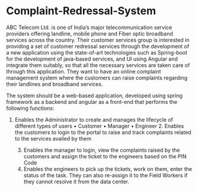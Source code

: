 # Complaint-Redressal-System
ABC Telecom Ltd. is one of India’s major telecommunication service providers offering landline, mobile phone and Fiber optic broadband services across the country. Their customer services group is interested in providing a set of customer redressal services through the development of a new application using the state-of-art technologies such as Spring-boot for the development of java-based services, and UI using Angular and integrate them suitably, so that all the necessary services are taken care of through this application. They want to have an online complaint management system where the customers can raise complaints regarding their landlines and broadband services.

The system should be a web-based application, developed using spring framework as a backend and angular as a front-end that performs the following functions:
1.	Enables the Administrator to create and manages the lifecycle of different types of users
•	Customer
•	Manager
•	Engineer
     2. Enables the customers to login to the portal to raise and track complaints related to the services availed by them

     3. Enables the manager to login, view the complaints raised by the customers and assign the ticket to the engineers based on the PIN Code
     4. Enables the engineers to pick up the tickets, work on them, enter the status of the task. They can also re-assign it to the Field Workers if they cannot resolve it from the data center.
 
